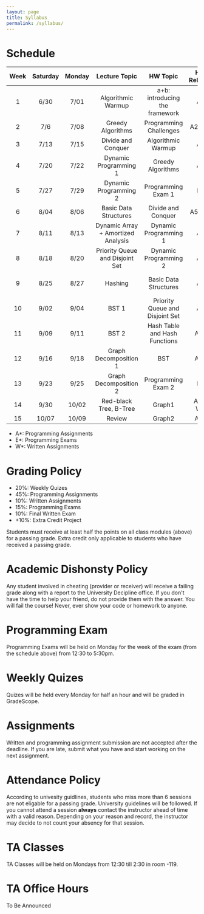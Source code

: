 ```yaml
---
layout: page
title: Syllabus
permalink: /syllabus/
---
```


# Schedule

|Week|Saturday|Monday |    Lecture Topic                  | HW Topic                       |HW Release|   TA1    |    TA2     |Occasion|
|:--:|:------:|:-----:|:---------------------------------:|:------------------------------:|:------:|:----------:|:----------:|--------|
| 1  |  6/30  |  7/01 | Algorithmic Warmup                | a+b: introducing the framework | A1     |  Mahmoudi  | Mirshekari | |
| 2  |  7/6   |  7/08 | Greedy Algorithms                 | Programming  Challenges        | A2, W1 |  Yalsavar  | Moradi     | |
| 3  |  7/13  |  7/15 | Divide and Conquer                | Algorithmic Warmup             | A3     |  Pirhadi   | Mirzaei    | Saturday Off |
| 4  |  7/20  |  7/22 | Dynamic Programming 1             | Greedy Algorithms              | A4     |Abdollahpour|            | Sunday & Tuesday Off |
| 5  |  7/27  |  7/29 | Dynamic Programming 2             | Programming Exam 1             | E1     |  Ghaderan  | Moghadami  | |
| 6  |  8/04  |  8/06 | Basic Data Structures             | Divide and Conquer             | A5, W2 |  Mahmoudi  | Mirshekari | |
| 7  |  8/11  |  8/13 | Dynamic Array + Amortized Analysis| Dynamic Programming 1          | A6     |  Yalsavar  | Moradi     | Wednesday Off |
| 8  |  8/18  |  8/20 | Priority Queue and Disjoint Set   | Dynamic Programming 2          | A7     |  Pirhadi   | Mirzaei    | Basic Sceince Midterms |
| 9  |  8/25  |  8/27 | Hashing                           | Basic Data Structures          | A8     |Abdollahpour|            | Basic Sceince Midterms |
| 10 |  9/02  |  9/04 | BST 1                             | Priority Queue and Disjoint Set| A9     |  Ghaderan  | Moghadami  | Basic Sceince Midterms |
| 11 |  9/09  |  9/11 | BST 2                             | Hash Table and Hash Functions  | A10    |  Mahmoudi  | Mirshekari | |
| 12 |  9/16  |  9/18 | Graph Decomposition 1             | BST                            | A11    |  Yalsavar  | Moradi     | |
| 13 |  9/23  |  9/25 | Graph Decomposition 2             | Programming Exam 2             | E2     |  Pirhadi   | Mirzaei    | |
| 14 |  9/30  | 10/02 | Red-black Tree, B-Tree            | Graph1                         | A12, W3|Abdollahpour|            | |
| 15 | 10/07  | 10/09 | Review                            | Graph2                         | A13    |  Ghaderan  | Moghadami  | |


  * A*: Programming Assignments
  * E*: Programming Exams
  * W*: Written Assignments

# Grading Policy
  * 20%: Weekly Quizes
  * 45%: Programming Assignments
  * 10%: Written Assignments
  * 15%: Programming Exams
  * 10%: Final Written Exam
  * +10%: Extra Credit Project

Students must receive at least half the points on all class modules (above) for a passing grade. Extra credit only applicable to students who have received a passing grade. 

# Academic Dishonsty Policy
Any student involved in cheating (provider or receiver) will receive a failing grade along with a report to the University Decipline office. If you don't have the time to help your friend, do not provide them with the answer. You will fail the course! Never, ever show your code or homework to anyone. 

# Programming Exam
Programming Exams will be held on Monday for the week of the exam (from the schedule above) from 12:30 to 5:30pm.

# Weekly Quizes
Quizes will be held every Monday for half an hour and will be graded in GradeScope. 

# Assignments
Written and programming assignment submission are not accepted after the deadline. If you are late, submit what you have and start working on the next assignment.

# Attendance Policy
According to univesity guidlines, students who miss more than 6 sessions are not eligable for a passing grade. University guidelines will be followed. If you cannot attend a session **always** contact the instructor ahead of time with a valid reason. Depending on your reason and record, the instructor may decide to not count your absency for that session.

# TA Classes
TA Classes will be held on Mondays from 12:30 till 2:30 in room -119.

# TA Office Hours
To Be Announced